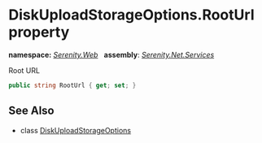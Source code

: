 # DiskUploadStorageOptions.RootUrl property
**namespace:** *[Serenity.Web](../../README.md#serenity.web-namespace)*   **assembly**: *[Serenity.Net.Services](../../README.md)*

Root URL

```csharp
public string RootUrl { get; set; }
```

## See Also

* class [DiskUploadStorageOptions](../DiskUploadStorageOptions.md)
